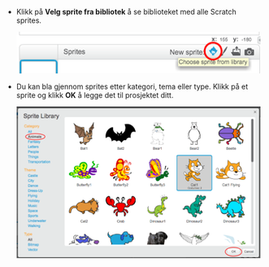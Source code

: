 + Klikk på **Velg sprite fra bibliotek** å se biblioteket med alle Scratch sprites.
    
    ![skjermbilde](images/sprite-library.png)

+ Du kan bla gjennom sprites etter kategori, tema eller type. Klikk på et sprite og klikk **OK** å legge det til prosjektet ditt.
    
    ![skjermbilde](images/sprite-choose.png)
